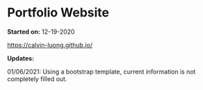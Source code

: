 # Portfolio Website
__Started on:__ 12-19-2020

https://calvin-luong.github.io/

__Updates:__

01/06/2021: Using a bootstrap template, current information is not completely filled out.
